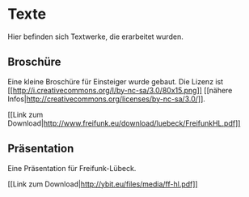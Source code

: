 # Texte

Hier befinden sich Textwerke, die erarbeitet wurden.

## Broschüre

Eine kleine Broschüre für Einsteiger wurde gebaut. Die Lizenz ist [[http://i.creativecommons.org/l/by-nc-sa/3.0/80x15.png]] [[nähere Infos|http://creativecommons.org/licenses/by-nc-sa/3.0/]].

[[Link zum Download|http://www.freifunk.eu/download/luebeck/FreifunkHL.pdf]]

## Präsentation

Eine Präsentation für Freifunk-Lübeck.

[[Link zum Download|http://ybit.eu/files/media/ff-hl.pdf]]
